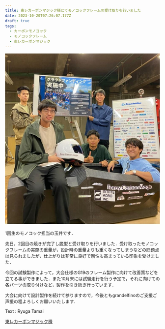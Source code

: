```yaml
---
title: 東レカーボンマジック様にてモノコックフレームの受け取りを行いました
date: 2023-10-20T07:26:07.177Z
draft: true
tags:
  - カーボンモノコック
  - モノコックフレーム
  - 東レカーボンマジック
---
```

![](1020モノコック.jpg)

1回生のモノコック担当の玉井です．

先日，2回目の焼きが完了し脱型と受け取りを行いました．受け取ったモノコックフレームの実際の重量が，設計時の重量よりも重くなってしまうなどの問題点は見られましたが，仕上がりは非常に良好で剛性も高まっている印象を受けました．

今回の試験製作によって，大会仕様のG19のフレーム製作に向けて改善策などを立てる事ができました．また10月末には試験走行を行う予定で，それに向けての各パーツの取り付けなど，製作を引き続き行っています．

大会に向けて設計製作を続けて参りますので，今後ともgrandelfinoのご支援ご声援の程よろしくお願いいたします．

Text : Ryuga Tamai

[東レカーボンマジック様](<https://www.carbonmagic.com/>)